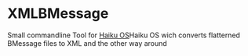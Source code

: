 # XMLBMessage
Small commandline Tool for [Haiku OS](https://github.com/haiku/haiku)Haiku OS wich converts flatterned BMessage files to XML and the other way around
